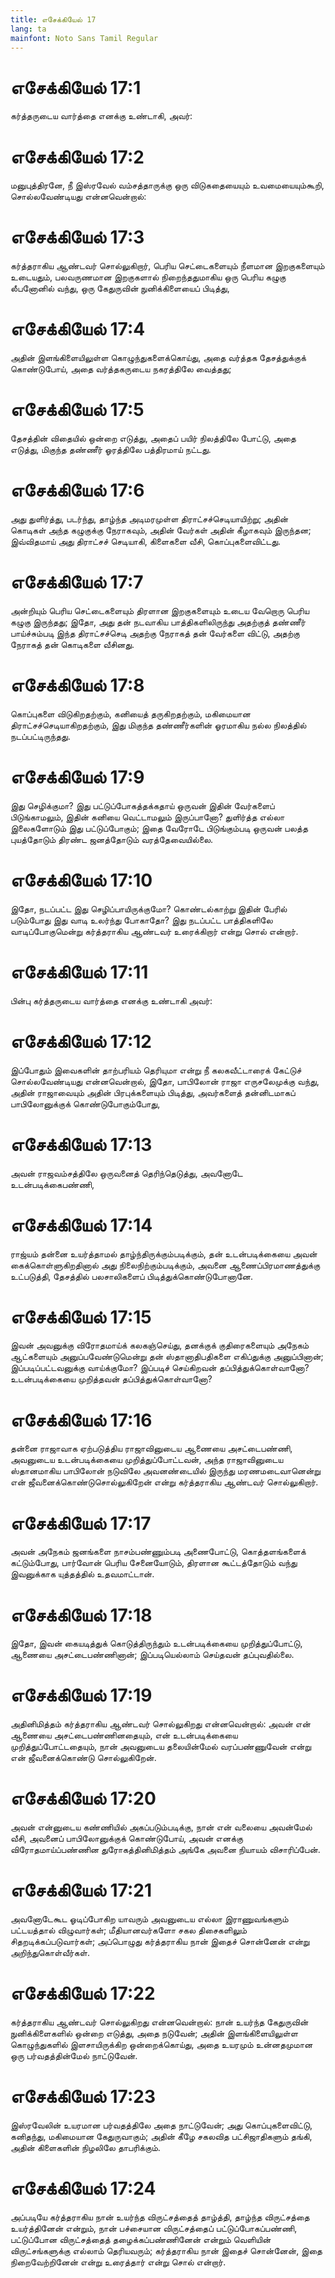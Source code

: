 ```yaml
---
title: எசேக்கியேல் 17
lang: ta
mainfont: Noto Sans Tamil Regular
---
```


# எசேக்கியேல் 17:1

கர்த்தருடைய வார்த்தை எனக்கு உண்டாகி, அவர்:

# எசேக்கியேல் 17:2

மனுபுத்திரனே, நீ இஸ்ரவேல் வம்சத்தாருக்கு ஒரு விடுகதையையும் உவமையையும்கூறி, சொல்லவேண்டியது என்னவென்றால்:

# எசேக்கியேல் 17:3

கர்த்தராகிய ஆண்டவர் சொல்லுகிறார், பெரிய செட்டைகளையும் நீளமான இறகுகளையும் உடையதும், பலவருணமான இறகுகளால் நிறைந்ததுமாகிய ஒரு பெரிய கழுகு லீபனோனில் வந்து, ஒரு கேதுருவின் நுனிக்கிளையைப் பிடித்து,

# எசேக்கியேல் 17:4

அதின் இளங்கிளையிலுள்ள கொழுந்துகளைக்கொய்து, அதை வர்த்தக தேசத்துக்குக் கொண்டுபோய், அதை வர்த்தகருடைய நகரத்திலே வைத்தது;

# எசேக்கியேல் 17:5

தேசத்தின் விதையில் ஒன்றை எடுத்து, அதைப் பயிர் நிலத்திலே போட்டு, அதை எடுத்து, மிகுந்த தண்ணீர் ஓரத்திலே பத்திரமாய் நட்டது.

# எசேக்கியேல் 17:6

அது துளிர்த்து, படர்ந்து, தாழ்ந்த அடிமரமுள்ள திராட்சச்செடியாயிற்று; அதின் கொடிகள் அந்த கழுகுக்கு நேராகவும், அதின் வேர்கள் அதின் கீழாகவும் இருந்தன; இவ்விதமாய் அது திராட்சச் செடியாகி, கிளைகளை வீசி, கொப்புகளைவிட்டது.

# எசேக்கியேல் 17:7

அன்றியும் பெரிய செட்டைகளையும் திரளான இறகுகளையும் உடைய வேறொரு பெரிய கழுகு இருந்தது; இதோ, அது தன் நடவாகிய பாத்திகளிலிருந்து அதற்குத் தண்ணீர் பாய்ச்சும்படி இந்த திராட்சச்செடி அதற்கு நேராகத் தன் வேர்களை விட்டு, அதற்கு நேராகத் தன் கொடிகளை வீசினது.

# எசேக்கியேல் 17:8

கொப்புகளை விடுகிறதற்கும், கனியைத் தருகிறதற்கும், மகிமையான திராட்சச்செடியாகிறதற்கும், இது மிகுந்த தண்ணீர்களின் ஓரமாகிய நல்ல நிலத்தில் நடப்பட்டிருந்தது.

# எசேக்கியேல் 17:9

இது செழிக்குமா? இது பட்டுப்போகத்தக்கதாய் ஒருவன் இதின் வேர்களைப் பிடுங்காமலும், இதின் கனியை வெட்டாமலும் இருப்பானோ? துளிர்த்த எல்லா இலைகளோடும் இது பட்டுப்போகும்; இதை வேரோடே பிடுங்கும்படி ஒருவன் பலத்த புயத்தோடும் திரண்ட ஜனத்தோடும் வரத்தேவையில்லை.

# எசேக்கியேல் 17:10

இதோ, நடப்பட்ட இது செழிப்பாயிருக்குமோ? கொண்டல்காற்று இதின் பேரில் படும்போது இது வாடி உலர்ந்து போகாதோ? இது நடப்பட்ட பாத்திகளிலே வாடிப்போகுமென்று கர்த்தராகிய ஆண்டவர் உரைக்கிறார் என்று சொல் என்றார்.

# எசேக்கியேல் 17:11

பின்பு கர்த்தருடைய வார்த்தை எனக்கு உண்டாகி அவர்:

# எசேக்கியேல் 17:12

இப்போதும் இவைகளின் தாற்பரியம் தெரியுமா என்று நீ கலகவீட்டாரைக் கேட்டுச் சொல்லவேண்டியது என்னவென்றால், இதோ, பாபிலோன் ராஜா எருசலேமுக்கு வந்து, அதின் ராஜாவையும் அதின் பிரபுக்களையும் பிடித்து, அவர்களைத் தன்னிடமாகப் பாபிலோனுக்குக் கொண்டுபோகும்போது,

# எசேக்கியேல் 17:13

அவன் ராஜவம்சத்திலே ஒருவனைத் தெரிந்தெடுத்து, அவனோடே உடன்படிக்கைபண்ணி,

# எசேக்கியேல் 17:14

ராஜ்யம் தன்னை உயர்த்தாமல் தாழ்ந்திருக்கும்படிக்கும், தன் உடன்படிக்கையை அவன் கைக்கொள்ளுகிறதினால் அது நிலைநிற்கும்படிக்கும், அவனை ஆணைப்பிரமாணத்துக்கு உட்படுத்தி, தேசத்தில் பலசாலிகளைப் பிடித்துக்கொண்டுபோனானே.

# எசேக்கியேல் 17:15

இவன் அவனுக்கு விரோதமாய்க் கலகஞ்செய்து, தனக்குக் குதிரைகளையும் அநேகம் ஆட்களையும் அனுப்பவேண்டுமென்று தன் ஸ்தானாதிபதிகளை எகிப்துக்கு அனுப்பினான்; இப்படிப்பட்டவனுக்கு வாய்க்குமோ? இப்படிச் செய்கிறவன் தப்பித்துக்கொள்வானோ? உடன்படிக்கையை முறித்தவன் தப்பித்துக்கொள்வானோ?

# எசேக்கியேல் 17:16

தன்னை ராஜாவாக ஏற்படுத்திய ராஜாவினுடைய ஆணையை அசட்டைபண்ணி, அவனுடைய உடன்படிக்கையை முறித்துப்போட்டவன், அந்த ராஜாவினுடைய ஸ்தானமாகிய பாபிலோன் நடுவிலே அவனண்டையில் இருந்து மரணமடைவானென்று என் ஜீவனைக்கொண்டுசொல்லுகிறேன் என்று கர்த்தராகிய ஆண்டவர் சொல்லுகிறார்.

# எசேக்கியேல் 17:17

அவன் அநேகம் ஜனங்களை நாசம்பண்ணும்படி அணைபோட்டு, கொத்தளங்களைக் கட்டும்போது, பார்வோன் பெரிய சேனையோடும், திரளான கூட்டத்தோடும் வந்து இவனுக்காக யுத்தத்தில் உதவமாட்டான்.

# எசேக்கியேல் 17:18

இதோ, இவன் கையடித்துக் கொடுத்திருந்தும் உடன்படிக்கையை முறித்துப்போட்டு, ஆணையை அசட்டைபண்ணினான்; இப்படியெல்லாம் செய்தவன் தப்புவதில்லை.

# எசேக்கியேல் 17:19

அதினிமித்தம் கர்த்தராகிய ஆண்டவர் சொல்லுகிறது என்னவென்றால்: அவன் என் ஆணையை அசட்டைபண்ணினதையும், என் உடன்படிக்கையை முறித்துப்போட்டதையும், நான் அவனுடைய தலையின்மேல் வரப்பண்ணுவேன் என்று என் ஜீவனைக்கொண்டு சொல்லுகிறேன்.

# எசேக்கியேல் 17:20

அவன் என்னுடைய கண்ணியில் அகப்படும்படிக்கு, நான் என் வலையை அவன்மேல் வீசி, அவனைப் பாபிலோனுக்குக் கொண்டுபோய், அவன் எனக்கு விரோதமாய்ப்பண்ணின துரோகத்தினிமித்தம் அங்கே அவனை நியாயம் விசாரிப்பேன்.

# எசேக்கியேல் 17:21

அவனோடேகூட ஓடிப்போகிற யாவரும் அவனுடைய எல்லா இராணுவங்களும் பட்டயத்தால் விழுவார்கள்; மீதியானவர்களோ சகல திசைகளிலும் சிதறடிக்கப்படுவார்கள்; அப்பொழுது கர்த்தராகிய நான் இதைச் சொன்னேன் என்று அறிந்துகொள்வீர்கள்.

# எசேக்கியேல் 17:22

கர்த்தராகிய ஆண்டவர் சொல்லுகிறது என்னவென்றால்: நான் உயர்ந்த கேதுருவின் நுனிக்கிளைகளில் ஒன்றை எடுத்து, அதை நடுவேன்; அதின் இளங்கிளையிலுள்ள கொழுந்துகளில் இளசாயிருக்கிற ஒன்றைக்கொய்து, அதை உயரமும் உன்னதமுமான ஒரு பர்வதத்தின்மேல் நாட்டுவேன்.

# எசேக்கியேல் 17:23

இஸ்ரவேலின் உயரமான பர்வதத்திலே அதை நாட்டுவேன்; அது கொப்புகளைவிட்டு, கனிதந்து, மகிமையான கேதுருவாகும்; அதின் கீழே சகலவித பட்சிஜாதிகளும் தங்கி, அதின் கிளைகளின் நிழலிலே தாபரிக்கும்.

# எசேக்கியேல் 17:24

அப்படியே கர்த்தராகிய நான் உயர்ந்த விருட்சத்தைத் தாழ்த்தி, தாழ்ந்த விருட்சத்தை உயர்த்தினேன் என்றும், நான் பச்சையான விருட்சத்தைப் பட்டுப்போகப்பண்ணி, பட்டுப்போன விருட்சத்தைத் தழைக்கப்பண்ணினேன் என்றும் வெளியின் விருட்சங்களுக்கு எல்லாம் தெரியவரும்; கர்த்தராகிய நான் இதைச் சொன்னேன், இதை நிறைவேற்றினேன் என்று உரைத்தார் என்று சொல் என்றார்.

